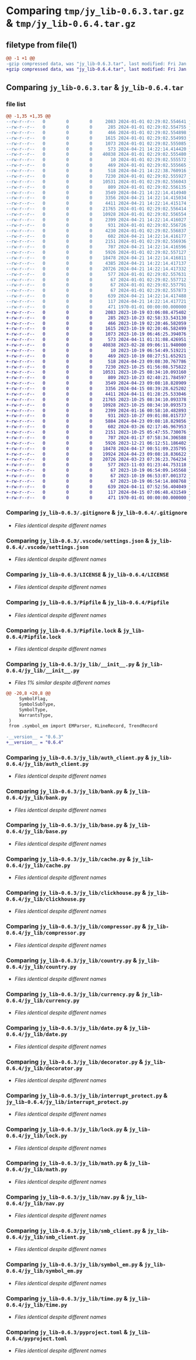# Comparing `tmp/jy_lib-0.6.3.tar.gz` & `tmp/jy_lib-0.6.4.tar.gz`

## filetype from file(1)

```diff
@@ -1 +1 @@
-gzip compressed data, was "jy_lib-0.6.3.tar", last modified: Fri Jan  1 00:00:00 2016, max compression
+gzip compressed data, was "jy_lib-0.6.4.tar", last modified: Fri Jan  1 00:00:00 2016, max compression
```

## Comparing `jy_lib-0.6.3.tar` & `jy_lib-0.6.4.tar`

### file list

```diff
@@ -1,35 +1,35 @@
--rw-r--r--   0        0        0     2083 2024-01-01 02:29:02.554641 jy_lib-0.6.3/.gitignore
--rw-r--r--   0        0        0      285 2024-01-01 02:29:02.554755 jy_lib-0.6.3/.pypirc
--rw-r--r--   0        0        0      466 2024-01-01 02:29:02.554898 jy_lib-0.6.3/.vscode/launch.json
--rw-r--r--   0        0        0     1615 2024-01-01 02:29:02.554993 jy_lib-0.6.3/.vscode/settings.json
--rw-r--r--   0        0        0     1073 2024-01-01 02:29:02.555085 jy_lib-0.6.3/LICENSE
--rw-r--r--   0        0        0      573 2024-04-21 14:22:14.414420 jy_lib-0.6.3/Pipfile
--rw-r--r--   0        0        0    40838 2024-01-01 02:29:02.555480 jy_lib-0.6.3/Pipfile.lock
--rw-r--r--   0        0        0       10 2024-01-01 02:29:02.555572 jy_lib-0.6.3/README.md
--rw-r--r--   0        0        0      469 2024-01-01 02:29:02.555665 jy_lib-0.6.3/README_Project.md
--rw-r--r--   0        0        0      518 2024-04-21 14:22:38.760916 jy_lib-0.6.3/jy_lib/__init__.py
--rw-r--r--   0        0        0     7230 2024-01-01 02:29:02.555927 jy_lib-0.6.3/jy_lib/auth_client.py
--rw-r--r--   0        0        0    10531 2024-01-01 02:29:02.556043 jy_lib-0.6.3/jy_lib/bank.py
--rw-r--r--   0        0        0      809 2024-01-01 02:29:02.556135 jy_lib-0.6.3/jy_lib/base.py
--rw-r--r--   0        0        0     3549 2024-04-21 14:22:14.414940 jy_lib-0.6.3/jy_lib/cache.py
--rw-r--r--   0        0        0     3356 2024-04-21 14:22:14.415034 jy_lib-0.6.3/jy_lib/clickhouse.py
--rw-r--r--   0        0        0     4411 2024-04-21 14:22:14.415174 jy_lib-0.6.3/jy_lib/compressor.py
--rw-r--r--   0        0        0    21765 2024-01-01 02:29:02.556414 jy_lib-0.6.3/jy_lib/country.py
--rw-r--r--   0        0        0    10928 2024-01-01 02:29:02.556554 jy_lib-0.6.3/jy_lib/currency.py
--rw-r--r--   0        0        0     2399 2024-04-21 14:22:14.416027 jy_lib-0.6.3/jy_lib/date.py
--rw-r--r--   0        0        0      931 2024-01-01 02:29:02.556726 jy_lib-0.6.3/jy_lib/decorator.py
--rw-r--r--   0        0        0     4230 2024-01-01 02:29:02.556837 jy_lib-0.6.3/jy_lib/exchange.py
--rw-r--r--   0        0        0      602 2024-04-21 14:22:14.416177 jy_lib-0.6.3/jy_lib/interrupt_protect.py
--rw-r--r--   0        0        0     2151 2024-01-01 02:29:02.556936 jy_lib-0.6.3/jy_lib/lock.py
--rw-r--r--   0        0        0      707 2024-04-21 14:22:14.416596 jy_lib-0.6.3/jy_lib/math.py
--rw-r--r--   0        0        0     5926 2024-01-01 02:29:02.557127 jy_lib-0.6.3/jy_lib/nav.py
--rw-r--r--   0        0        0    18478 2024-04-21 14:22:14.416811 jy_lib-0.6.3/jy_lib/smb_client.py
--rw-r--r--   0        0        0     4385 2024-04-21 14:22:14.417137 jy_lib-0.6.3/jy_lib/symbol.py
--rw-r--r--   0        0        0    20726 2024-04-21 14:22:14.417332 jy_lib-0.6.3/jy_lib/symbol_em.py
--rw-r--r--   0        0        0      577 2024-01-01 02:29:02.557631 jy_lib-0.6.3/jy_lib/time.py
--rw-r--r--   0        0        0       67 2024-01-01 02:29:02.557712 jy_lib-0.6.3/publish-jypi.sh
--rw-r--r--   0        0        0       67 2024-01-01 02:29:02.557791 jy_lib-0.6.3/publish-pypi.sh
--rw-r--r--   0        0        0       67 2024-01-01 02:29:02.557873 jy_lib-0.6.3/publish-test.sh
--rw-r--r--   0        0        0      639 2024-04-21 14:22:14.417488 jy_lib-0.6.3/pyproject.toml
--rw-r--r--   0        0        0      117 2024-04-21 14:22:14.417721 jy_lib-0.6.3/requirements.txt
--rw-r--r--   0        0        0      471 1970-01-01 00:00:00.000000 jy_lib-0.6.3/PKG-INFO
+-rw-r--r--   0        0        0     2083 2023-10-19 03:06:08.475402 jy_lib-0.6.4/.gitignore
+-rw-r--r--   0        0        0      285 2023-10-23 02:58:33.543130 jy_lib-0.6.4/.pypirc
+-rw-r--r--   0        0        0      466 2023-10-19 02:20:46.582059 jy_lib-0.6.4/.vscode/launch.json
+-rw-r--r--   0        0        0     1615 2023-10-19 02:20:46.582499 jy_lib-0.6.4/.vscode/settings.json
+-rw-r--r--   0        0        0     1073 2023-10-19 06:46:25.394076 jy_lib-0.6.4/LICENSE
+-rw-r--r--   0        0        0      573 2024-04-11 01:31:08.426951 jy_lib-0.6.4/Pipfile
+-rw-r--r--   0        0        0    40838 2023-02-28 09:06:11.940000 jy_lib-0.6.4/Pipfile.lock
+-rw-r--r--   0        0        0       10 2023-10-19 06:54:49.519221 jy_lib-0.6.4/README.md
+-rw-r--r--   0        0        0      469 2023-10-19 08:27:51.652921 jy_lib-0.6.4/README_Project.md
+-rw-r--r--   0        0        0      518 2024-04-23 09:08:30.767786 jy_lib-0.6.4/jy_lib/__init__.py
+-rw-r--r--   0        0        0     7230 2023-10-25 01:56:08.575822 jy_lib-0.6.4/jy_lib/auth_client.py
+-rw-r--r--   0        0        0    10531 2023-10-25 08:34:10.093160 jy_lib-0.6.4/jy_lib/bank.py
+-rw-r--r--   0        0        0      809 2023-10-23 02:40:21.784597 jy_lib-0.6.4/jy_lib/base.py
+-rw-r--r--   0        0        0     3549 2024-04-23 09:08:18.828909 jy_lib-0.6.4/jy_lib/cache.py
+-rw-r--r--   0        0        0     3356 2024-04-15 08:39:28.625202 jy_lib-0.6.4/jy_lib/clickhouse.py
+-rw-r--r--   0        0        0     4411 2024-04-11 01:28:25.533046 jy_lib-0.6.4/jy_lib/compressor.py
+-rw-r--r--   0        0        0    21765 2023-10-25 08:34:10.093378 jy_lib-0.6.4/jy_lib/country.py
+-rw-r--r--   0        0        0    10928 2023-10-25 08:34:10.093573 jy_lib-0.6.4/jy_lib/currency.py
+-rw-r--r--   0        0        0     2399 2024-01-16 00:58:10.482893 jy_lib-0.6.4/jy_lib/date.py
+-rw-r--r--   0        0        0      931 2023-10-27 09:01:08.015737 jy_lib-0.6.4/jy_lib/decorator.py
+-rw-r--r--   0        0        0     5884 2024-04-23 09:08:18.829856 jy_lib-0.6.4/jy_lib/exchange.py
+-rw-r--r--   0        0        0      602 2024-03-26 02:17:46.967953 jy_lib-0.6.4/jy_lib/interrupt_protect.py
+-rw-r--r--   0        0        0     2151 2023-10-25 05:47:55.730076 jy_lib-0.6.4/jy_lib/lock.py
+-rw-r--r--   0        0        0      707 2024-01-17 07:58:34.306588 jy_lib-0.6.4/jy_lib/math.py
+-rw-r--r--   0        0        0     5926 2023-12-21 06:12:51.186402 jy_lib-0.6.4/jy_lib/nav.py
+-rw-r--r--   0        0        0    18478 2024-04-17 00:51:09.235795 jy_lib-0.6.4/jy_lib/smb_client.py
+-rw-r--r--   0        0        0    19924 2024-04-23 09:08:18.836622 jy_lib-0.6.4/jy_lib/symbol.py
+-rw-r--r--   0        0        0    20726 2024-03-23 07:36:23.764234 jy_lib-0.6.4/jy_lib/symbol_em.py
+-rw-r--r--   0        0        0      577 2023-11-03 01:23:44.753118 jy_lib-0.6.4/jy_lib/time.py
+-rw-r--r--   0        0        0       67 2023-10-19 06:54:09.145568 jy_lib-0.6.4/publish-jypi.sh
+-rw-r--r--   0        0        0       67 2023-10-19 06:53:07.001372 jy_lib-0.6.4/publish-pypi.sh
+-rw-r--r--   0        0        0       67 2023-10-19 06:54:14.808768 jy_lib-0.6.4/publish-test.sh
+-rw-r--r--   0        0        0      639 2024-04-11 07:52:56.404049 jy_lib-0.6.4/pyproject.toml
+-rw-r--r--   0        0        0      117 2024-04-15 07:06:48.431549 jy_lib-0.6.4/requirements.txt
+-rw-r--r--   0        0        0      471 1970-01-01 00:00:00.000000 jy_lib-0.6.4/PKG-INFO
```

### Comparing `jy_lib-0.6.3/.gitignore` & `jy_lib-0.6.4/.gitignore`

 * *Files identical despite different names*

### Comparing `jy_lib-0.6.3/.vscode/settings.json` & `jy_lib-0.6.4/.vscode/settings.json`

 * *Files identical despite different names*

### Comparing `jy_lib-0.6.3/LICENSE` & `jy_lib-0.6.4/LICENSE`

 * *Files identical despite different names*

### Comparing `jy_lib-0.6.3/Pipfile` & `jy_lib-0.6.4/Pipfile`

 * *Files identical despite different names*

### Comparing `jy_lib-0.6.3/Pipfile.lock` & `jy_lib-0.6.4/Pipfile.lock`

 * *Files identical despite different names*

### Comparing `jy_lib-0.6.3/jy_lib/__init__.py` & `jy_lib-0.6.4/jy_lib/__init__.py`

 * *Files 1% similar despite different names*

```diff
@@ -20,8 +20,8 @@
     SymbolFlag,
     SymbolSubType,
     SymbolType,
     WarrantsType,
 )
 from .symbol_em import EMParser, KLineRecord, TrendRecord
 
-__version__ = "0.6.3"
+__version__ = "0.6.4"
```

### Comparing `jy_lib-0.6.3/jy_lib/auth_client.py` & `jy_lib-0.6.4/jy_lib/auth_client.py`

 * *Files identical despite different names*

### Comparing `jy_lib-0.6.3/jy_lib/bank.py` & `jy_lib-0.6.4/jy_lib/bank.py`

 * *Files identical despite different names*

### Comparing `jy_lib-0.6.3/jy_lib/base.py` & `jy_lib-0.6.4/jy_lib/base.py`

 * *Files identical despite different names*

### Comparing `jy_lib-0.6.3/jy_lib/cache.py` & `jy_lib-0.6.4/jy_lib/cache.py`

 * *Files identical despite different names*

### Comparing `jy_lib-0.6.3/jy_lib/clickhouse.py` & `jy_lib-0.6.4/jy_lib/clickhouse.py`

 * *Files identical despite different names*

### Comparing `jy_lib-0.6.3/jy_lib/compressor.py` & `jy_lib-0.6.4/jy_lib/compressor.py`

 * *Files identical despite different names*

### Comparing `jy_lib-0.6.3/jy_lib/country.py` & `jy_lib-0.6.4/jy_lib/country.py`

 * *Files identical despite different names*

### Comparing `jy_lib-0.6.3/jy_lib/currency.py` & `jy_lib-0.6.4/jy_lib/currency.py`

 * *Files identical despite different names*

### Comparing `jy_lib-0.6.3/jy_lib/date.py` & `jy_lib-0.6.4/jy_lib/date.py`

 * *Files identical despite different names*

### Comparing `jy_lib-0.6.3/jy_lib/decorator.py` & `jy_lib-0.6.4/jy_lib/decorator.py`

 * *Files identical despite different names*

### Comparing `jy_lib-0.6.3/jy_lib/interrupt_protect.py` & `jy_lib-0.6.4/jy_lib/interrupt_protect.py`

 * *Files identical despite different names*

### Comparing `jy_lib-0.6.3/jy_lib/lock.py` & `jy_lib-0.6.4/jy_lib/lock.py`

 * *Files identical despite different names*

### Comparing `jy_lib-0.6.3/jy_lib/math.py` & `jy_lib-0.6.4/jy_lib/math.py`

 * *Files identical despite different names*

### Comparing `jy_lib-0.6.3/jy_lib/nav.py` & `jy_lib-0.6.4/jy_lib/nav.py`

 * *Files identical despite different names*

### Comparing `jy_lib-0.6.3/jy_lib/smb_client.py` & `jy_lib-0.6.4/jy_lib/smb_client.py`

 * *Files identical despite different names*

### Comparing `jy_lib-0.6.3/jy_lib/symbol_em.py` & `jy_lib-0.6.4/jy_lib/symbol_em.py`

 * *Files identical despite different names*

### Comparing `jy_lib-0.6.3/jy_lib/time.py` & `jy_lib-0.6.4/jy_lib/time.py`

 * *Files identical despite different names*

### Comparing `jy_lib-0.6.3/pyproject.toml` & `jy_lib-0.6.4/pyproject.toml`

 * *Files identical despite different names*

